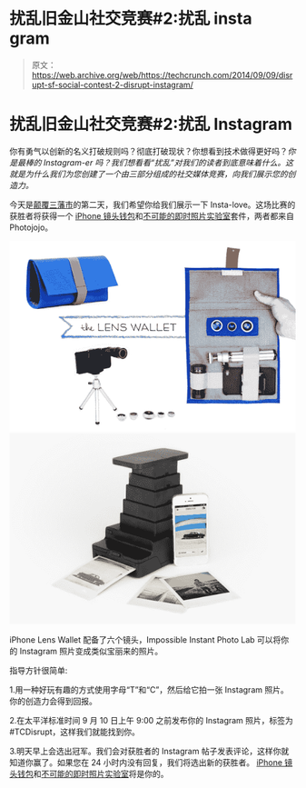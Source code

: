 # 扰乱旧金山社交竞赛#2:扰乱 insta gram 

> 原文：<https://web.archive.org/web/https://techcrunch.com/2014/09/09/disrupt-sf-social-contest-2-disrupt-instagram/>

# 扰乱旧金山社交竞赛#2:扰乱 Instagram

你有勇气以创新的名义打破规则吗？彻底打破现状？你想看到技术做得更好吗？*你是最棒的 Instagram-er 吗？我们想看看“扰乱”对我们的读者到底意味着什么。这就是为什么我们为您创建了一个由三部分组成的社交媒体竞赛，向我们展示您的创造力。*

今天是[颠覆三藩市](https://web.archive.org/web/20221006185402/https://beta.techcrunch.com/events/disrupt-sf-2014/event-home/)的第二天，我们希望你给我们展示一下 Insta-love。这场比赛的获胜者将获得一个 [iPhone 镜头钱包](https://web.archive.org/web/20221006185402/http://photojojo.com/store/awesomeness/iphone-lens-wallet/)和[不可能的即时照片实验室](https://web.archive.org/web/20221006185402/http://photojojo.com/store/awesomeness/impossible-instant-photo-lab/)套件，两者都来自 Photojojo。

[![iphone-lens-wallet-9988_600.0000001386633626](img/8ac925a3b774a9559310f1d8823dbc3a.png) ](https://web.archive.org/web/20221006185402/http://photojojo.com/store/awesomeness/iphone-lens-wallet/) [ ![impossible-instant-photo-lab-8051_600.0000001382648381](img/e6e3067dd355975cd24dd0966b4e64f8.png)](https://web.archive.org/web/20221006185402/http://photojojo.com/store/awesomeness/impossible-instant-photo-lab/)

iPhone Lens Wallet 配备了六个镜头，Impossible Instant Photo Lab 可以将你的 Instagram 照片变成类似宝丽来的照片。

指导方针很简单:

1.用一种好玩有趣的方式使用字母“T”和“C”，然后给它拍一张 Instagram 照片。你的创造力会得到回报。

2.在太平洋标准时间 9 月 10 日上午 9:00 之前发布你的 Instagram 照片，标签为#TCDisrupt，这样我们就能找到你。

3.明天早上会选出冠军。我们会对获胜者的 Instagram 帖子发表评论，这样你就知道你赢了。如果您在 24 小时内没有回复，我们将选出新的获胜者。 [iPhone 镜头钱包](https://web.archive.org/web/20221006185402/http://photojojo.com/store/awesomeness/iphone-lens-wallet/)和[不可能的即时照片实验室](https://web.archive.org/web/20221006185402/http://photojojo.com/store/awesomeness/impossible-instant-photo-lab/)将是你的。